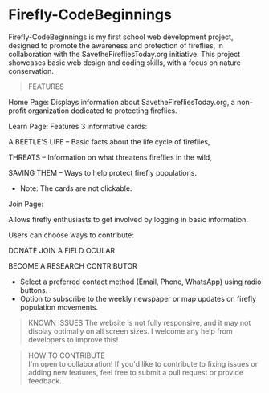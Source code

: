 # Firefly-CodeBeginnings
Firefly-CodeBeginnings is my first school web development project, designed to promote the awareness and protection of fireflies, in collaboration with the SavetheFirefliesToday.org initiative. This project showcases basic web design and coding skills, with a focus on nature conservation.

> FEATURES

Home Page:
Displays information about SavetheFirefliesToday.org, a non-profit organization dedicated to protecting fireflies.

Learn Page:
Features 3 informative cards:

A BEETLE'S LIFE – Basic facts about the life cycle of fireflies,

THREATS – Information on what threatens fireflies in the wild,

SAVING THEM – Ways to help protect firefly populations.

* Note: The cards are not clickable.
  

Join Page:

Allows firefly enthusiasts to get involved by logging in basic information.

Users can choose ways to contribute:

DONATE
JOIN A FIELD OCULAR

BECOME A RESEARCH CONTRIBUTOR
- Select a preferred contact method (Email, Phone, WhatsApp) using radio buttons.
- Option to subscribe to the weekly newspaper or map updates on firefly population movements.
  
> KNOWN ISSUES
The website is not fully responsive, and it may not display optimally on all screen sizes. I welcome any help from developers to improve this!

> HOW TO CONTRIBUTE  
I'm open to collaboration! If you'd like to contribute to fixing issues or adding new features, feel free to submit a pull request or provide feedback.
